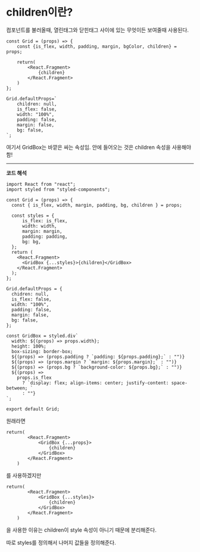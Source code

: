 children이란?
===========

컴포넌트를 불러올때, 열린태그와 닫힌태그 사이에 있는 무엇이든 보여줄때 사용된다.



```
const Grid = (props) => {
    const {is_flex, width, padding, margin, bgColor, children} = props;

    return(
        <React.Fragment>
            {children}
        </React.Fragment>
    )
};

Grid.defaultProps=`
    children: null,
    is_flex: false,
    width: "100%",
    padding: false,
    margin: false,
    bg: false,
`;
```

여기서 GridBox는 바깥은 싸는 속성임.
안에 들어오는 것은 children 속성을 사용해야함!

--------------------------------------------

**코드 해석**

```
import React from "react";
import styled from "styled-components";

const Grid = (props) => {
  const { is_flex, width, margin, padding, bg, children } = props;

  const styles = {
      is_flex: is_flex,
      width: width,
      margin: margin,
      padding: padding,
      bg: bg,
  };
  return (
    <React.Fragment>
      <GridBox {...styles}>{children}</GridBox>
    </React.Fragment>
  );
};

Grid.defaultProps = {
  chidren: null,
  is_flex: false,
  width: "100%",
  padding: false,
  margin: false,
  bg: false,
};

const GridBox = styled.div`
  width: ${(props) => props.width};
  height: 100%;
  box-sizing: border-box;
  ${(props) => (props.padding ? `padding: ${props.padding};` : "")}
  ${(props) => (props.margin ? `margin: ${props.margin};` : "")}
  ${(props) => (props.bg ? `background-color: ${props.bg};` : "")}
  ${(props) =>
    props.is_flex
      ? `display: flex; align-items: center; justify-content: space-between; `
      : ""}
`;

export default Grid;
```

원래라면
```
return(
        <React.Fragment>
            <GridBox {...props}>
                {children}
            </GridBox>
        </React.Fragment>
    )
```

를 사용하겠지만
```
return(
        <React.Fragment>
            <GridBox {...styles}>
                {children}
            </GridBox>
        </React.Fragment>
    )
```
을 사용한 이유는 children이 style 속성이 아니기 때문에 분리해준다.

따로 styles를 정의해서 나머지 값들을 정의해준다.
